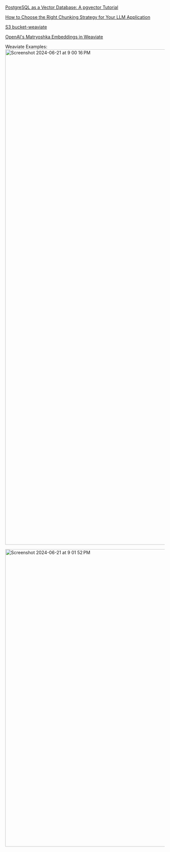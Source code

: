 [PostgreSQL as a Vector Database: A pgvector Tutorial](https://www.timescale.com/blog/postgresql-as-a-vector-database-create-store-and-query-openai-embeddings-with-pgvector/)

[How to Choose the Right Chunking Strategy for Your LLM Application](https://www.mongodb.com/developer/products/atlas/choosing-chunking-strategy-rag/#rag---a-very-quick-refresher) 

[S3 bucket-weaviate](https://github.com/weaviate/recipes/blob/main/integrations/data-pipeline/unstructured/unstructured_weaviate.ipynb)

[OpenAI's Matryoshka Embeddings in Weaviate](https://weaviate.io/blog/openais-matryoshka-embeddings-in-weaviate) 

Weaviate Examples:
<img width="1562" alt="Screenshot 2024-06-21 at 9 00 16 PM" src="https://github.com/andysingal/llm-course/assets/20493493/210bf94d-84ab-4e6e-9d4a-415137d4e493">

<img width="938" alt="Screenshot 2024-06-21 at 9 01 52 PM" src="https://github.com/andysingal/llm-course/assets/20493493/2e2f3738-faf1-4bbd-bb05-5eb90f23e4e1">
